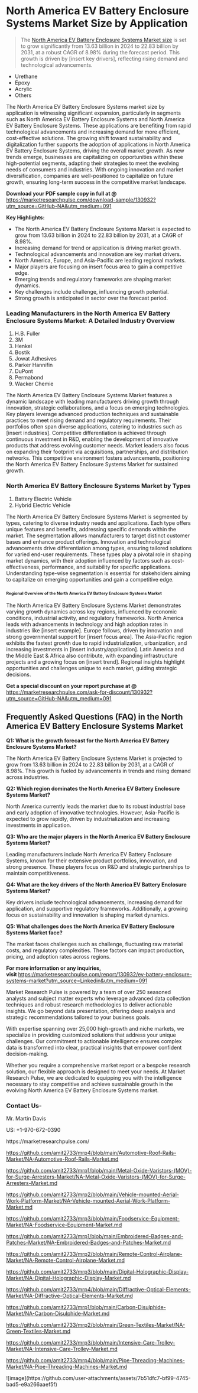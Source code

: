 <h1>North America EV Battery Enclosure Systems Market&nbsp;Size by Application</h1><blockquote><p>The <a href="https://marketresearchpulse.com/download-sample/130932?utm_source=GitHub-NA&amp;utm_medium=091">North America EV Battery Enclosure Systems Market size</a> is set to grow significantly from 13.63 billion in 2024 to 22.83 billion by 2031, at a robust CAGR of 8.98% during the forecast period. This growth is driven by [insert key drivers], reflecting rising demand and technological advancements.</p></blockquote><ul><li>Urethane<li> Epoxy<li> Acrylic<li> Others</li></ul><p>The North America EV Battery Enclosure Systems market size by application is witnessing significant expansion, particularly in segments such as North America EV Battery Enclosure Systems and North America EV Battery Enclosure Systems. These applications are benefiting from rapid technological advancements and increasing demand for more efficient, cost-effective solutions. The growing shift toward sustainability and digitalization further supports the adoption of applications in North America EV Battery Enclosure Systems, driving the overall market growth. As new trends emerge, businesses are capitalizing on opportunities within these high-potential segments, adapting their strategies to meet the evolving needs of consumers and industries. With ongoing innovation and market diversification, companies are well-positioned to capitalize on future growth, ensuring long-term success in the competitive market landscape.</p><p><strong>Download your PDF sample copy in full at @ </strong><a href="https://marketresearchpulse.com/download-sample/130932?utm_source=GitHub-NA&amp;utm_medium=091">https://marketresearchpulse.com/download-sample/130932?utm_source=GitHub-NA&amp;utm_medium=091</a></p><p><strong>Key Highlights: </strong></p><ul><li>The North America EV Battery Enclosure Systems Market is expected to grow from 13.63 billion in 2024 to 22.83 billion by 2031, at a CAGR of 8.98%.</li><li>Increasing demand for trend or application is driving market growth.</li><li>Technological advancements and innovation are key market drivers.</li><li>North America, Europe, and Asia-Pacific are leading regional markets.</li><li>Major players are focusing on insert focus area to gain a competitive edge.</li><li>Emerging trends and regulatory frameworks are shaping market dynamics.</li><li>Key challenges include challenge, influencing growth potential.</li><li>Strong growth is anticipated in sector over the forecast period.</li></ul><h3>Leading Manufacturers in the North America EV Battery Enclosure Systems Market: A Detailed Industry Overview</h3><ol><li>H.B. Fuller</li><li>3M</li><li>Henkel</li><li>Bostik</li><li>Jowat Adhesives</li><li>Parker Hannifin</li><li>DuPont</li><li>Permabond</li><li>Wacker Chemie</li></ol><div class="flex max-w-full flex-col flex-grow"><div class="min-h-8 text-message flex w-full flex-col items-end gap-2 whitespace-normal break-words [.text-message+&amp;]:mt-5" dir="auto" data-message-author-role="assistant" data-message-id="fd8432e4-4910-450d-b182-61b7bfb0a01f" data-message-model-slug="gpt-4o"><div class="flex w-full flex-col gap-1 empty:hidden first:pt-[3px]"><div class="markdown prose w-full break-words dark:prose-invert light"><p>The North America EV Battery Enclosure Systems Market features a dynamic landscape with leading manufacturers driving growth through innovation, strategic collaborations, and a focus on emerging technologies. Key players leverage advanced production techniques and sustainable practices to meet rising demand and regulatory requirements. Their portfolios often span diverse applications, catering to industries such as [insert industries]. Competitive differentiation is achieved through continuous investment in R&amp;D, enabling the development of innovative products that address evolving customer needs. Market leaders also focus on expanding their footprint via acquisitions, partnerships, and distribution networks. This competitive environment fosters advancements, positioning the North America EV Battery Enclosure Systems Market for sustained growth.</p></div></div></div></div><h3>North America EV Battery Enclosure Systems Market by Types</h3><ol><li>Battery Electric Vehicle<li> Hybrid Electric Vehicle</li></ol><div class="flex max-w-full flex-col flex-grow"><div class="min-h-8 text-message flex w-full flex-col items-end gap-2 whitespace-normal break-words [.text-message+&amp;]:mt-5" dir="auto" data-message-author-role="assistant" data-message-id="084470be-0bb7-4664-bddf-5156b4f41249" data-message-model-slug="gpt-4o-mini"><div class="flex w-full flex-col gap-1 empty:hidden first:pt-[3px]"><div class="markdown prose w-full break-words dark:prose-invert light"><p>The North America EV Battery Enclosure Systems Market is segmented by types, catering to diverse industry needs and applications. Each type offers unique features and benefits, addressing specific demands within the market. The segmentation allows manufacturers to target distinct customer bases and enhance product offerings. Innovation and technological advancements drive differentiation among types, ensuring tailored solutions for varied end-user requirements. These types play a pivotal role in shaping market dynamics, with their adoption influenced by factors such as cost-effectiveness, performance, and suitability for specific applications. Understanding type-wise segmentation is essential for stakeholders aiming to capitalize on emerging opportunities and gain a competitive edge.</p></div></div></div></div><h3><span style="font-size: 11px;">Regional Overview of the North America EV Battery Enclosure Systems Market</span></h3><div class="flex max-w-full flex-col flex-grow"><div class="min-h-8 text-message flex w-full flex-col items-end gap-2 whitespace-normal break-words [.text-message+&amp;]:mt-5" dir="auto" data-message-author-role="assistant" data-message-id="e9038762-ce64-4e30-91c9-9bd413514231" data-message-model-slug="gpt-4o-mini"><div class="flex w-full flex-col gap-1 empty:hidden first:pt-[3px]"><div class="markdown prose w-full break-words dark:prose-invert light"><p>The North America EV Battery Enclosure Systems Market demonstrates varying growth dynamics across key regions, influenced by economic conditions, industrial activity, and regulatory frameworks. North America leads with advancements in technology and high adoption rates in industries like [insert example]. Europe follows, driven by innovation and strong governmental support for [insert focus area]. The Asia-Pacific region exhibits the fastest growth due to rapid industrialization, urbanization, and increasing investments in [insert industry/application]. Latin America and the Middle East &amp; Africa also contribute, with expanding infrastructure projects and a growing focus on [insert trend]. Regional insights highlight opportunities and challenges unique to each market, guiding strategic decisions.</p></div></div></div></div><p><strong>Get a special discount on your report purchase at @ </strong><a href="https://marketresearchpulse.com/ask-for-discount/130932?utm_source=GitHub-NA&amp;utm_medium=091">https://marketresearchpulse.com/ask-for-discount/130932?utm_source=GitHub-NA&amp;utm_medium=091</a></p><h2>Frequently Asked Questions (FAQ) in the North America EV Battery Enclosure Systems Market</h2><p><strong>Q1: What is the growth forecast for the North America EV Battery Enclosure Systems Market?</strong></p><p>The North America EV Battery Enclosure Systems Market is projected to grow from 13.63 billion in 2024 to 22.83 billion by 2031, at a CAGR of 8.98%. This growth is fueled by advancements in trends and rising demand across industries.</p><p><strong>Q2: Which region dominates the North America EV Battery Enclosure Systems Market?</strong></p><p>North America currently leads the market due to its robust industrial base and early adoption of innovative technologies. However, Asia-Pacific is expected to grow rapidly, driven by industrialization and increasing investments in application.</p><p><strong>Q3: Who are the major players in the North America EV Battery Enclosure Systems Market?</strong></p><p>Leading manufacturers include North America EV Battery Enclosure Systems, known for their extensive product portfolios, innovation, and strong presence. These players focus on R&amp;D and strategic partnerships to maintain competitiveness.</p><p><strong>Q4: What are the key drivers of the North America EV Battery Enclosure Systems Market?</strong></p><p>Key drivers include technological advancements, increasing demand for application, and supportive regulatory frameworks. Additionally, a growing focus on sustainability and innovation is shaping market dynamics.</p><p><strong>Q5: What challenges does the North America EV Battery Enclosure Systems Market face?</strong></p><p>The market faces challenges such as challenge, fluctuating raw material costs, and regulatory complexities. These factors can impact production, pricing, and adoption rates across regions.</p><p><strong>For more information or any inquiries, visit&nbsp;</strong><a href="https://marketresearchpulse.com/report/130932/ev-battery-enclosure-systems-market?utm_source=Linkedin&utm_medium=091">https://marketresearchpulse.com/report/130932/ev-battery-enclosure-systems-market?utm_source=Linkedin&utm_medium=091</a></p><p>Market Research Pulse is powered by a team of over 250 seasoned analysts and subject matter experts who leverage advanced data collection techniques and robust research methodologies to deliver actionable insights. We go beyond data presentation, offering deep analysis and strategic recommendations tailored to your business goals.</p><p>With expertise spanning over 25,000 high-growth and niche markets, we specialize in providing customized solutions that address your unique challenges. Our commitment to actionable intelligence ensures complex data is transformed into clear, practical insights that empower confident decision-making.</p><p>Whether you require a comprehensive market report or a bespoke research solution, our flexible approach is designed to meet your needs. At Market Research Pulse, we are dedicated to equipping you with the intelligence necessary to stay competitive and achieve sustainable growth in the evolving North America EV Battery Enclosure Systems market.</p><h3><strong>Contact Us-</strong></h3><p>Mr. Martin Davis</p><p>US: +1-970-672-0390</p><p>https://marketresearchpulse.com/</p><p><a href="https://github.com/amit2733/mrp4/blob/main/Automotive-Roof-Rails-Market/NA-Automotive-Roof-Rails-Market.md">https://github.com/amit2733/mrp4/blob/main/Automotive-Roof-Rails-Market/NA-Automotive-Roof-Rails-Market.md</a></p><p><a href="https://github.com/amit2733/mrp1/blob/main/Metal-Oxide-Varistors-(MOV)-for-Surge-Arresters-Market/NA-Metal-Oxide-Varistors-(MOV)-for-Surge-Arresters-Market.md">https://github.com/amit2733/mrp1/blob/main/Metal-Oxide-Varistors-(MOV)-for-Surge-Arresters-Market/NA-Metal-Oxide-Varistors-(MOV)-for-Surge-Arresters-Market.md</a></p><p><a href="https://github.com/amit2733/mrp2/blob/main/Vehicle-mounted-Aerial-Work-Platform-Market/NA-Vehicle-mounted-Aerial-Work-Platform-Market.md">https://github.com/amit2733/mrp2/blob/main/Vehicle-mounted-Aerial-Work-Platform-Market/NA-Vehicle-mounted-Aerial-Work-Platform-Market.md</a></p><p><a href="https://github.com/amit2733/mrp3/blob/main/Foodservice-Equipment-Market/NA-Foodservice-Equipment-Market.md">https://github.com/amit2733/mrp3/blob/main/Foodservice-Equipment-Market/NA-Foodservice-Equipment-Market.md</a></p><p><a href="https://github.com/amit2733/mrp1/blob/main/Embroidered-Badges-and-Patches-Market/NA-Embroidered-Badges-and-Patches-Market.md">https://github.com/amit2733/mrp1/blob/main/Embroidered-Badges-and-Patches-Market/NA-Embroidered-Badges-and-Patches-Market.md</a></p><p><a href="https://github.com/amit2733/mrp2/blob/main/Remote-Control-Airplane-Market/NA-Remote-Control-Airplane-Market.md">https://github.com/amit2733/mrp2/blob/main/Remote-Control-Airplane-Market/NA-Remote-Control-Airplane-Market.md</a></p><p><a href="https://github.com/amit2733/mrp3/blob/main/Digital-Holographic-Display-Market/NA-Digital-Holographic-Display-Market.md">https://github.com/amit2733/mrp3/blob/main/Digital-Holographic-Display-Market/NA-Digital-Holographic-Display-Market.md</a></p><p><a href="https://github.com/amit2733/mrp4/blob/main/Diffractive-Optical-Elements-Market/NA-Diffractive-Optical-Elements-Market.md">https://github.com/amit2733/mrp4/blob/main/Diffractive-Optical-Elements-Market/NA-Diffractive-Optical-Elements-Market.md</a></p><p><a href="https://github.com/amit2733/mrp1/blob/main/Carbon-Disulphide-Market/NA-Carbon-Disulphide-Market.md">https://github.com/amit2733/mrp1/blob/main/Carbon-Disulphide-Market/NA-Carbon-Disulphide-Market.md</a></p><p><a href="https://github.com/amit2733/mrp2/blob/main/Green-Textiles-Market/NA-Green-Textiles-Market.md">https://github.com/amit2733/mrp2/blob/main/Green-Textiles-Market/NA-Green-Textiles-Market.md</a></p><p><a href="https://github.com/amit2733/mrp3/blob/main/Intensive-Care-Trolley-Market/NA-Intensive-Care-Trolley-Market.md">https://github.com/amit2733/mrp3/blob/main/Intensive-Care-Trolley-Market/NA-Intensive-Care-Trolley-Market.md</a></p><p><a href="https://github.com/amit2733/mrp4/blob/main/Pipe-Threading-Machines-Market/NA-Pipe-Threading-Machines-Market.md">https://github.com/amit2733/mrp4/blob/main/Pipe-Threading-Machines-Market/NA-Pipe-Threading-Machines-Market.md</a></p>
![image](https://github.com/user-attachments/assets/7b51dfc7-bf99-4745-bad5-e9a266aaef5f)
